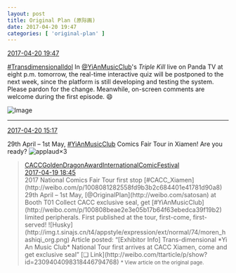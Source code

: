 ```yaml
---
layout: post
title: Original Plan (原际画)
date: 2017-04-20 19:47
categories: [ 'original-plan' ]
---
```


<div class="weibo-info">
  <a href="http://weibo.com/5626539553/EFpxRwMbd">2017-04-20 19:47</a>
</div>

[#TransdimensionalIdol](http://weibo.com/p/100808fab985aab0bfb2724bf4d29856cf6ee7) In [@YiAnMusicClub](http://weibo.com/u/6094546964)'s *Triple Kill* live on Panda TV at eight p.m. tomorrow, the real-time interactive quiz will be postponed to the next week, since the platform is still developing and testing the system. Please pardon for the change. Meanwhile, on-screen comments are welcome during the first episode. :smile:

<!-- more -->

![Image](https://wx1.sinaimg.cn/mw690/0068MnXXly1fetdqntyjqj32i81gwx6s.jpg)

---

<div class="weibo-info">
  <a href="http://weibo.com/5626539553/EFnMe3bdM">2017-04-20 15:17</a>
</div>

29th April – 1st May, [#YiAnMusicClub](http://weibo.com/p/100808beae2e3e05b17b64f63ebedca39f19b2) Comics Fair Tour in Xiamen! Are you ready? ![applaud](http://img.t.sinajs.cn/t4/appstyle/expression/ext/normal/36/gza_org.gif)×3

> <div class="weibo-post-name">
>   <a href="http://weibo.com/caccarniral">CACCGoldenDragonAwardInternationalComicFestival</a>
> </div>
> <div class="weibo-info">
>   <a href="http://weibo.com/5478837352/EFfI8DyLR">2017-04-19 18:45</a>
> </div>
> 2017 National Comics Fair Tour first stop [#CACC_Xiamen](http://weibo.com/p/1008081282558fd9b3b2c684401e41781d90a8)  
> 29th April – 1st May, [@OriginalPlan](http://weibo.com/satosan) at Booth T01  
> Collect CACC exclusive seal, get [#YiAnMusicClub](http://weibo.com/p/100808beae2e3e05b17b64f63ebedca39f19b2) limited peripherals. First published at the tour, first-come, first-served! ![Husky](http://img.t.sinajs.cn/t4/appstyle/expression/ext/normal/74/moren_hashiqi_org.png)  
> Article posted: “[Exhibitor Info] Trans-dimensional *Yi An Music Club* National Tour first arrives at CACC Xiamen, come and get exclusive seal” [❏ Link](http://weibo.com/ttarticle/p/show?id=2309404098318446794768)  
> <small>* View article on the original page.</small>
